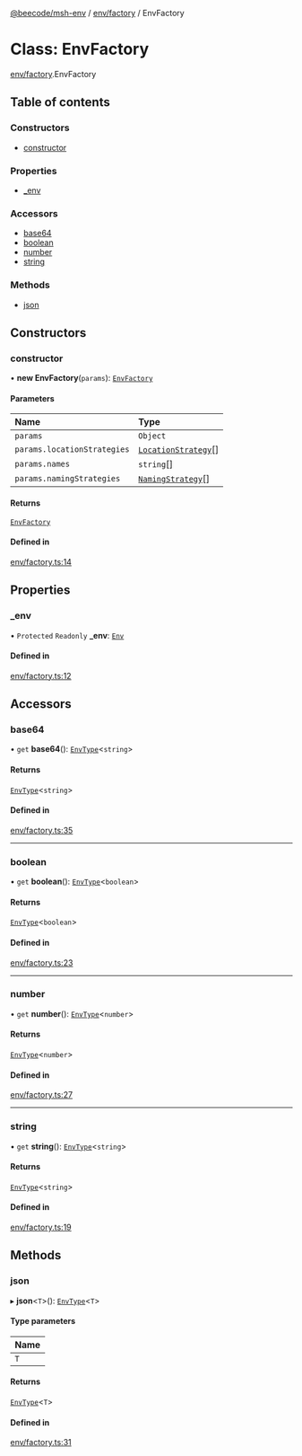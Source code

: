 [@beecode/msh-env](../README.md) / [env/factory](../modules/env_factory.md) / EnvFactory

# Class: EnvFactory

[env/factory](../modules/env_factory.md).EnvFactory

## Table of contents

### Constructors

- [constructor](env_factory.EnvFactory.md#constructor)

### Properties

- [\_env](env_factory.EnvFactory.md#_env)

### Accessors

- [base64](env_factory.EnvFactory.md#base64)
- [boolean](env_factory.EnvFactory.md#boolean)
- [number](env_factory.EnvFactory.md#number)
- [string](env_factory.EnvFactory.md#string)

### Methods

- [json](env_factory.EnvFactory.md#json)

## Constructors

### constructor

• **new EnvFactory**(`params`): [`EnvFactory`](env_factory.EnvFactory.md)

#### Parameters

| Name | Type |
| :------ | :------ |
| `params` | `Object` |
| `params.locationStrategies` | [`LocationStrategy`](../interfaces/location_strategy.LocationStrategy.md)[] |
| `params.names` | `string`[] |
| `params.namingStrategies` | [`NamingStrategy`](../interfaces/naming_strategy.NamingStrategy.md)[] |

#### Returns

[`EnvFactory`](env_factory.EnvFactory.md)

#### Defined in

[env/factory.ts:14](https://github.com/beecode-rs/msh-env/blob/b90f535/src/env/factory.ts#L14)

## Properties

### \_env

• `Protected` `Readonly` **\_env**: [`Env`](env.Env.md)

#### Defined in

[env/factory.ts:12](https://github.com/beecode-rs/msh-env/blob/b90f535/src/env/factory.ts#L12)

## Accessors

### base64

• `get` **base64**(): [`EnvType`](env_type.EnvType.md)\<`string`\>

#### Returns

[`EnvType`](env_type.EnvType.md)\<`string`\>

#### Defined in

[env/factory.ts:35](https://github.com/beecode-rs/msh-env/blob/b90f535/src/env/factory.ts#L35)

___

### boolean

• `get` **boolean**(): [`EnvType`](env_type.EnvType.md)\<`boolean`\>

#### Returns

[`EnvType`](env_type.EnvType.md)\<`boolean`\>

#### Defined in

[env/factory.ts:23](https://github.com/beecode-rs/msh-env/blob/b90f535/src/env/factory.ts#L23)

___

### number

• `get` **number**(): [`EnvType`](env_type.EnvType.md)\<`number`\>

#### Returns

[`EnvType`](env_type.EnvType.md)\<`number`\>

#### Defined in

[env/factory.ts:27](https://github.com/beecode-rs/msh-env/blob/b90f535/src/env/factory.ts#L27)

___

### string

• `get` **string**(): [`EnvType`](env_type.EnvType.md)\<`string`\>

#### Returns

[`EnvType`](env_type.EnvType.md)\<`string`\>

#### Defined in

[env/factory.ts:19](https://github.com/beecode-rs/msh-env/blob/b90f535/src/env/factory.ts#L19)

## Methods

### json

▸ **json**\<`T`\>(): [`EnvType`](env_type.EnvType.md)\<`T`\>

#### Type parameters

| Name |
| :------ |
| `T` |

#### Returns

[`EnvType`](env_type.EnvType.md)\<`T`\>

#### Defined in

[env/factory.ts:31](https://github.com/beecode-rs/msh-env/blob/b90f535/src/env/factory.ts#L31)

